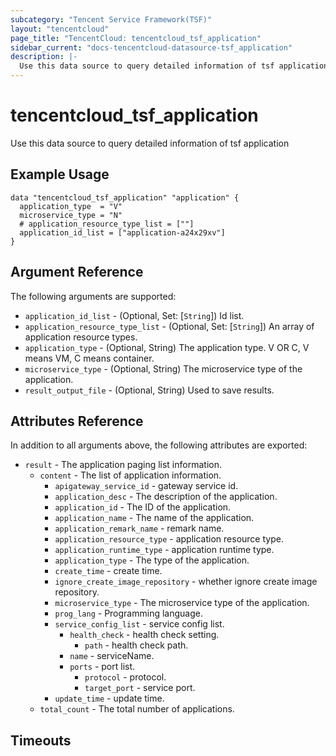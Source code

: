 ```yaml
---
subcategory: "Tencent Service Framework(TSF)"
layout: "tencentcloud"
page_title: "TencentCloud: tencentcloud_tsf_application"
sidebar_current: "docs-tencentcloud-datasource-tsf_application"
description: |-
  Use this data source to query detailed information of tsf application
---
```


# tencentcloud_tsf_application

Use this data source to query detailed information of tsf application

## Example Usage

```hcl
data "tencentcloud_tsf_application" "application" {
  application_type  = "V"
  microservice_type = "N"
  # application_resource_type_list = [""]
  application_id_list = ["application-a24x29xv"]
}
```

## Argument Reference

The following arguments are supported:

* `application_id_list` - (Optional, Set: [`String`]) Id list.
* `application_resource_type_list` - (Optional, Set: [`String`]) An array of application resource types.
* `application_type` - (Optional, String) The application type. V OR C, V means VM, C means container.
* `microservice_type` - (Optional, String) The microservice type of the application.
* `result_output_file` - (Optional, String) Used to save results.

## Attributes Reference

In addition to all arguments above, the following attributes are exported:

* `result` - The application paging list information.
  * `content` - The list of application information.
    * `apigateway_service_id` - gateway service id.
    * `application_desc` - The description of the application.
    * `application_id` - The ID of the application.
    * `application_name` - The name of the application.
    * `application_remark_name` - remark name.
    * `application_resource_type` - application resource type.
    * `application_runtime_type` - application runtime type.
    * `application_type` - The type of the application.
    * `create_time` - create time.
    * `ignore_create_image_repository` - whether ignore create image repository.
    * `microservice_type` - The microservice type of the application.
    * `prog_lang` - Programming language.
    * `service_config_list` - service config list.
      * `health_check` - health check setting.
        * `path` - health check path.
      * `name` - serviceName.
      * `ports` - port list.
        * `protocol` - protocol.
        * `target_port` - service port.
    * `update_time` - update time.
  * `total_count` - The total number of applications.


## Timeouts

<no value>


